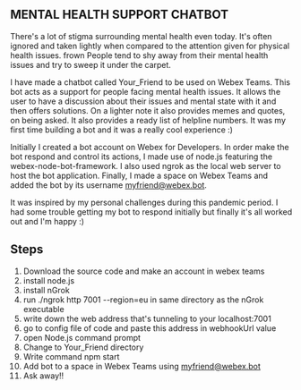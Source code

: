 ## MENTAL HEALTH SUPPORT CHATBOT
There's a lot of stigma surrounding mental health even today.  It's often ignored and taken lightly when compared to the attention  given for physical health issues. frown People tend to shy away from their mental health issues and try to sweep it under the carpet.

I have made a chatbot called Your_Friend  to be used on Webex Teams. This bot acts as a support for people facing mental health issues.  It allows the user to have a discussion about their issues and mental state with it and then offers solutions. On a lighter note it also provides memes and quotes, on being asked. It also provides a ready list of helpline numbers. 
It was my first time building a bot and it was a really cool experience :) 

Initially I created a bot account on Webex for Developers. In order make the bot respond and control its actions, I made use of node.js featuring the  webex-node-bot-framework. I also used ngrok as the local web server to host the bot application. Finally, I made a space on Webex Teams and added the bot by its username myfriend@webex.bot.

It was inspired by my personal challenges during this pandemic period. I had some trouble getting my bot to respond  initially but finally it's all worked out  and I'm happy :)

## Steps
1. Download the source code and make an account in webex teams
2. install node.js
3. install nGrok
4. run ./ngrok http 7001 --region=eu in same directory as the nGrok executable
5. write down the web address that's tunneling to your localhost:7001
6. go to config file of code and paste this address in webhookUrl value
7. open Node.js command prompt
8. Change to Your_Friend directory
9. Write command npm start
10. Add bot to a space in Webex Teams using myfriend@webex.bot
11. Ask away!!
